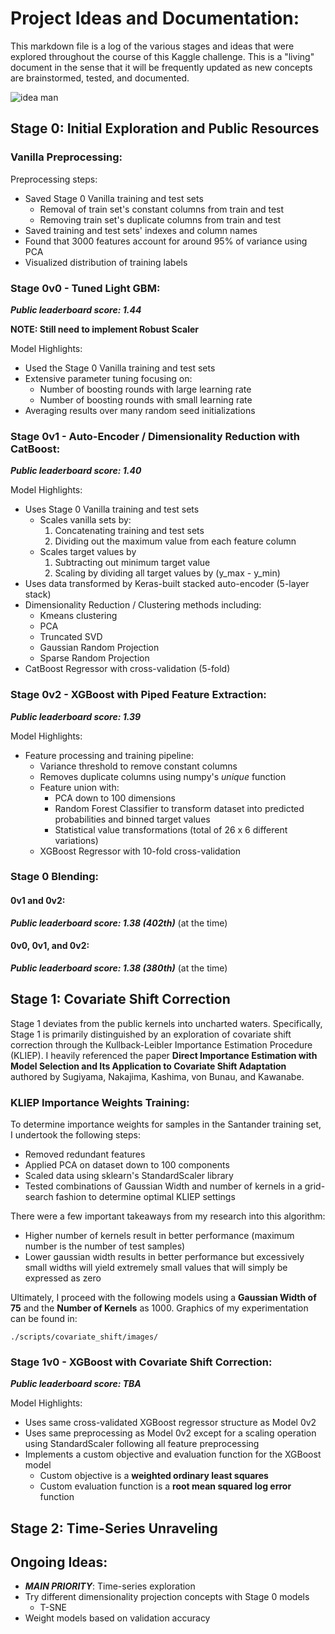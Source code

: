 # Project Ideas and Documentation:
This markdown file is a log of the various stages and ideas that were explored throughout the course of this Kaggle challenge. This is a "living" document in the sense that it will be frequently updated as new concepts are brainstormed, tested, and documented.

![idea man](https://github.com/gestalt-howard/santander-value-prediction/blob/master/images/ideas.png)


## Stage 0: Initial Exploration and Public Resources
### Vanilla Preprocessing:
Preprocessing steps:
* Saved Stage 0 Vanilla training and test sets
  * Removal of train set's constant columns from train and test
  * Removing train set's duplicate columns from train and test
* Saved training and test sets' indexes and column names
* Found that 3000 features account for around 95% of variance using PCA
* Visualized distribution of training labels

### Stage 0v0 - Tuned Light GBM:
***Public leaderboard score: 1.44***

**NOTE: Still need to implement Robust Scaler**

Model Highlights:
* Used the Stage 0 Vanilla training and test sets
* Extensive parameter tuning focusing on:
  * Number of boosting rounds with large learning rate
  * Number of boosting rounds with small learning rate
* Averaging results over many random seed initializations

### Stage 0v1 - Auto-Encoder / Dimensionality Reduction with CatBoost:
***Public leaderboard score: 1.40***

Model Highlights:
* Uses Stage 0 Vanilla training and test sets
  * Scales vanilla sets by:
    1. Concatenating training and test sets
    2. Dividing out the maximum value from each feature column
  * Scales target values by
    1. Subtracting out minimum target value
    2. Scaling by dividing all target values by (y_max - y_min)
* Uses data transformed by Keras-built stacked auto-encoder (5-layer stack)
* Dimensionality Reduction / Clustering methods including:
  * Kmeans clustering
  * PCA
  * Truncated SVD
  * Gaussian Random Projection
  * Sparse Random Projection
* CatBoost Regressor with cross-validation (5-fold)

### Stage 0v2 - XGBoost with Piped Feature Extraction:
***Public leaderboard score: 1.39***

Model Highlights:
* Feature processing and training pipeline:
  * Variance threshold to remove constant columns
  * Removes duplicate columns using numpy's *unique* function
  * Feature union with:
    * PCA down to 100 dimensions
    * Random Forest Classifier to transform dataset into predicted probabilities and binned target values
    * Statistical value transformations (total of 26 x 6 different variations)
  * XGBoost Regressor with 10-fold cross-validation

### Stage 0 Blending:
#### 0v1 and 0v2:
***Public leaderboard score: 1.38 (402th)*** (at the time)
#### 0v0, 0v1, and 0v2:
***Public leaderboard score: 1.38 (380th)*** (at the time)


## Stage 1: Covariate Shift Correction
Stage 1 deviates from the public kernels into uncharted waters. Specifically, Stage 1 is primarily distinguished by an exploration of covariate shift correction through the Kullback-Leibler Importance Estimation Procedure (KLIEP). I heavily referenced the paper **Direct Importance Estimation with Model Selection and Its Application to Covariate Shift Adaptation** authored by Sugiyama, Nakajima, Kashima, von Bunau, and Kawanabe.
### KLIEP Importance Weights Training:
To determine importance weights for samples in the Santander training set, I undertook the following steps:
* Removed redundant features
* Applied PCA on dataset down to 100 components
* Scaled data using sklearn's StandardScaler library
* Tested combinations of Gaussian Width and number of kernels in a grid-search fashion to determine optimal KLIEP settings

There were a few important takeaways from my research into this algorithm:
* Higher number of kernels result in better performance (maximum number is the number of test samples)
* Lower gaussian width results in better performance but excessively small widths will yield extremely small values that will simply be expressed as zero

Ultimately, I proceed with the following models using a **Gaussian Width of 75** and the **Number of Kernels** as 1000. Graphics of my experimentation can be found in:

```
./scripts/covariate_shift/images/
```

### Stage 1v0 - XGBoost with Covariate Shift Correction:
***Public leaderboard score: TBA***

Model Highlights:
* Uses same cross-validated XGBoost regressor structure as Model 0v2
* Uses same preprocessing as Model 0v2 except for a scaling operation using StandardScaler following all feature preprocessing
* Implements a custom objective and evaluation function for the XGBoost model
  * Custom objective is a **weighted ordinary least squares**
  * Custom evaluation function is a **root mean squared log error** function


## Stage 2: Time-Series Unraveling


## Ongoing Ideas:
* ***MAIN PRIORITY***: Time-series exploration
* Try different dimensionality projection concepts with Stage 0 models
  * T-SNE
* Weight models based on validation accuracy
